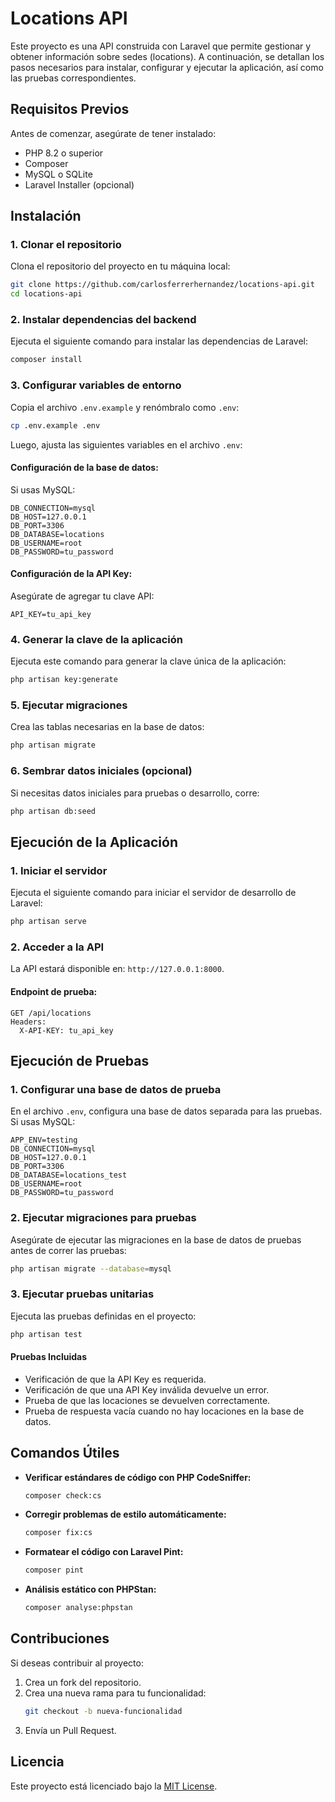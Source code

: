 # Locations API

Este proyecto es una API construida con Laravel que permite gestionar y obtener información sobre sedes (locations). A continuación, se detallan los pasos necesarios para instalar, configurar y ejecutar la aplicación, así como las pruebas correspondientes.

## **Requisitos Previos**
Antes de comenzar, asegúrate de tener instalado:
- PHP 8.2 o superior
- Composer
- MySQL o SQLite
- Laravel Installer (opcional)

## **Instalación**

### **1. Clonar el repositorio**
Clona el repositorio del proyecto en tu máquina local:
```bash
git clone https://github.com/carlosferrerhernandez/locations-api.git
cd locations-api
```

### **2. Instalar dependencias del backend**
Ejecuta el siguiente comando para instalar las dependencias de Laravel:
```bash
composer install
```

### **3. Configurar variables de entorno**
Copia el archivo `.env.example` y renómbralo como `.env`:
```bash
cp .env.example .env
```
Luego, ajusta las siguientes variables en el archivo `.env`:

#### **Configuración de la base de datos:**
Si usas MySQL:
```dotenv
DB_CONNECTION=mysql
DB_HOST=127.0.0.1
DB_PORT=3306
DB_DATABASE=locations
DB_USERNAME=root
DB_PASSWORD=tu_password
```

#### **Configuración de la API Key:**
Asegúrate de agregar tu clave API:
```dotenv
API_KEY=tu_api_key
```

### **4. Generar la clave de la aplicación**
Ejecuta este comando para generar la clave única de la aplicación:
```bash
php artisan key:generate
```

### **5. Ejecutar migraciones**
Crea las tablas necesarias en la base de datos:
```bash
php artisan migrate
```

### **6. Sembrar datos iniciales (opcional)**
Si necesitas datos iniciales para pruebas o desarrollo, corre:
```bash
php artisan db:seed
```

## **Ejecución de la Aplicación**

### **1. Iniciar el servidor**
Ejecuta el siguiente comando para iniciar el servidor de desarrollo de Laravel:
```bash
php artisan serve
```

### **2. Acceder a la API**
La API estará disponible en: `http://127.0.0.1:8000`.

#### **Endpoint de prueba:**
```http
GET /api/locations
Headers:
  X-API-KEY: tu_api_key
```

## **Ejecución de Pruebas**

### **1. Configurar una base de datos de prueba**
En el archivo `.env`, configura una base de datos separada para las pruebas. Si usas MySQL:
```dotenv
APP_ENV=testing
DB_CONNECTION=mysql
DB_HOST=127.0.0.1
DB_PORT=3306
DB_DATABASE=locations_test
DB_USERNAME=root
DB_PASSWORD=tu_password
```

### **2. Ejecutar migraciones para pruebas**
Asegúrate de ejecutar las migraciones en la base de datos de pruebas antes de correr las pruebas:
```bash
php artisan migrate --database=mysql
```

### **3. Ejecutar pruebas unitarias**
Ejecuta las pruebas definidas en el proyecto:
```bash
php artisan test
```

#### **Pruebas Incluidas**
- Verificación de que la API Key es requerida.
- Verificación de que una API Key inválida devuelve un error.
- Prueba de que las locaciones se devuelven correctamente.
- Prueba de respuesta vacía cuando no hay locaciones en la base de datos.

## **Comandos Útiles**

- **Verificar estándares de código con PHP CodeSniffer:**
  ```bash
  composer check:cs
  ```

- **Corregir problemas de estilo automáticamente:**
  ```bash
  composer fix:cs
  ```

- **Formatear el código con Laravel Pint:**
  ```bash
  composer pint
  ```

- **Análisis estático con PHPStan:**
  ```bash
  composer analyse:phpstan
  ```

## **Contribuciones**

Si deseas contribuir al proyecto:
1. Crea un fork del repositorio.
2. Crea una nueva rama para tu funcionalidad:
   ```bash
   git checkout -b nueva-funcionalidad
   ```
3. Envía un Pull Request.

## **Licencia**

Este proyecto está licenciado bajo la [MIT License](LICENSE).